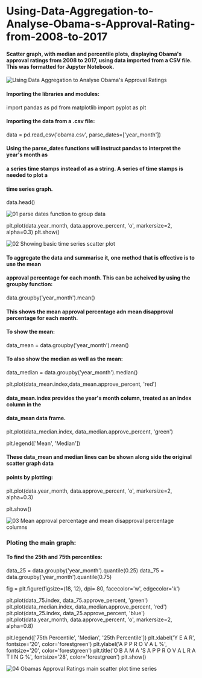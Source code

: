 # Using-Data-Aggregation-to-Analyse-Obama-s-Approval-Rating-from-2008-to-2017
#### Scatter graph, with median and percentile plots, displaying Obama's approval ratings from 2008 to 2017, using data imported from a CSV file. This was formatted for Jupyter Notebook.

![Using Data Aggregation to Analyse Obama's Approval Ratings](https://user-images.githubusercontent.com/48648985/55397104-53466880-553d-11e9-8c1d-f2494a23feb5.png)




#### Importing the libraries and modules:
import pandas as pd
from matplotlib import pyplot as plt

#### Importing the data from a .csv file:
data = pd.read_csv('obama.csv', parse_dates=['year_month'])
#### Using the parse_dates functions will instruct pandas to interpret the year's month as 
####  a series time stamps instead of as a string. A series of time stamps is needed to plot a
####  time series graph.
data.head()

![01 parse dates function to group data](https://user-images.githubusercontent.com/48648985/55742446-9e71e700-5a27-11e9-9752-ce5f523e2c30.png)

plt.plot(data.year_month, data.approve_percent, 'o', markersize=2, alpha=0.3)
plt.show()

![02 Showing basic time series scatter plot](https://user-images.githubusercontent.com/48648985/55743913-71bfce80-5a2b-11e9-90d4-5100a1f5ed9e.png)


#### To aggregate the data and summarise it, one method that is effective is to use the mean
####  approval percentage for each month. This can be acheived by using the groupby function:

data.groupby('year_month').mean()

#### This shows the mean approval percentage adn mean disapproval percentage for each month.

#### To show the mean:
data_mean = data.groupby('year_month').mean()
#### To also show the median as well as the mean:
data_median = data.groupby('year_month').median()


plt.plot(data_mean.index,data_mean.approve_percent, 'red')
#### data_mean.index provides the year's month column, treated as an index column in the 
####  data_mean data frame.

plt.plot(data_median.index, data_median.approve_percent, 'green')

plt.legend(['Mean', 'Median'])

#### These data_mean and median lines can be shown along side the original scatter graph data 
####  points by plotting:

plt.plot(data.year_month, data.approve_percent, 'o', markersize=2, alpha=0.3)


plt.show()

![03 Mean approval percentage and mean disapproval percentage columns](https://user-images.githubusercontent.com/48648985/55744038-d1b67500-5a2b-11e9-8ea6-719238296058.png)


### Ploting the main graph:

#### To find the 25th and 75th percentiles:

data_25 = data.groupby('year_month').quantile(0.25)
data_75 = data.groupby('year_month').quantile(0.75)

fig = plt.figure(figsize=(18, 12), dpi= 80, facecolor='w', edgecolor='k')

plt.plot(data_75.index, data_75.approve_percent, 'green')
plt.plot(data_median.index, data_median.approve_percent, 'red')
plt.plot(data_25.index, data_25.approve_percent, 'blue')
plt.plot(data.year_month, data.approve_percent, 'o', markersize=2, alpha=0.8)

plt.legend(['75th Percentile', 'Median', '25th Percentile'])
plt.xlabel('Y E A R', fontsize='20', color='forestgreen')
plt.ylabel('A P P R O V A L %', fontsize='20', color='forestgreen')
plt.title('O B A M A \'S     A P P R O V A L     R A T I N G    %', fontsize='28', 
          color='forestgreen')
plt.show()

![04 Obamas Approval Ratings main scatter plot time series](https://user-images.githubusercontent.com/48648985/55744232-5a351580-5a2c-11e9-87a5-07401e39f565.png)
